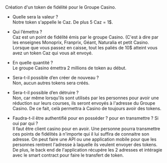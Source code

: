Création d'un token de fidélité pour le Groupe Casino. 

- Quelle sera la valeur ?
<br>Notre token s'appelle le Caz. De plus 5 Caz = 1$.</br>

- Qui l’émettra ? 
<br>Caz est un point de fidélité émis par le groupe Casino. (C'est à dire par les enseignes Monoprix, Franprix, Géant, Naturalia et petit Casino.
Lorsque que vous passez en caisse, tout les paliés de 10$ atteint vous avez un token Caz qui vous ait envoyé.</br>

- En quelle quantité ?
<br>Le groupe Casino émettra 2 millions de token au début.</br>

- Sera-t-il possible d’en créer de nouveau ?
<br>Non, aucun autres tokens sera créés. </br>

- Sera-t-il possible d’en détruire ?
<br>Non, car même lorsqu'ils sont utilisés par les personnes pour avoir une réduction sur leurs courses, ils seront envoyés à l'adresse du Groupe Casino. 
De ce fait, celà permettra à Casino de toujours avoir des tokens.</br>

- Faudra-t-il être authentifié pour en posséder ? pour en transmettre ? Si oui par qui ?
<br>Il faut être client casino pour en avoir. Une personne pourra transmettre ces points de fidélités à n'importe qui il lui suffira de connaitre son adresse. 
On peut faire une API ou une application mobile pour que les personnes rentrent l'adresse à laquelle ils veulent envoyer des tokens. De plus, le back end 
de l'application récupére les 2 adresses et intéragie avec le smart contract pour faire le transfert de token.</br>

